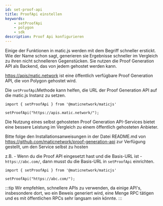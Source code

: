 ```yaml
---
id: set-proof-api
title: ProofApi einstellen
keywords:
    - setProofApi
    - polygon
    - sdk
description: Proof Api konfigurieren
---
```


Einige der Funktionen in matic.js werden mit dem Begriff schneller erstickt. Wie der Name schon sagt, generieren sie Ergebnisse schneller im Vergleich zu ihren nicht schnelleren Gegenstücken. Sie nutzen die Proof Generation API als Backend, das von jedem gehostet werden kann.

[https://apis/matic.network](https://apis/matic.network) ist eine öffentlich verfügbare Proof Generation API, die von Polygon gehostet wird.

Die `setProofApi`Methode kann helfen, die URL der Proof Generation API auf die matic.js Instanz zu setzen.

```
import { setProofApi } from '@maticnetwork/maticjs'

setProofApi("https://apis.matic.network/");
```

Die Nutzung eines selbst gehosteten Proof Generation API-Services bietet eine bessere Leistung im Vergleich zu einem öffentlich gehosteten Anbieter.

Bitte folge den Installationsanweisungen in der Datei README.md von https://github.com/maticnetwork/proof-generation-api zur Verfügung gestellt, um den Service selbst zu hosten

z.B. - Wenn du die Proof API eingesetzt hast und die Basis-URL ist - `https://abc.com/`, dann musst du die Basis-URL in `setProofApi` einrichten.

```
import { setProofApi } from '@maticnetwork/maticjs'

setProofApi("https://abc.com/");
```

:::tip
Wir empfehlen, schnellere APIs zu verwenden, da einige API's, insbesondere dort, wo ein Beweis generiert wird, eine Menge RPC tätigen und es mit öffentlichen RPCs sehr langsam sein könnte.
:::
